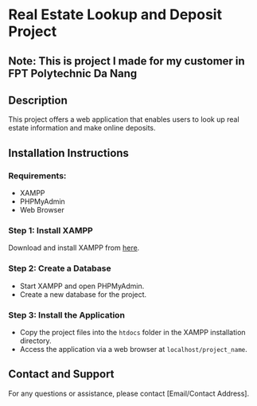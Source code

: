 # Real Estate Lookup and Deposit Project
## Note: This is project I made for my customer in FPT Polytechnic Da Nang
## Description
This project offers a web application that enables users to look up real estate information and make online deposits.

## Installation Instructions

### Requirements:
- XAMPP
- PHPMyAdmin
- Web Browser

### Step 1: Install XAMPP
Download and install XAMPP from [here](https://www.apachefriends.org/index.html).

### Step 2: Create a Database
- Start XAMPP and open PHPMyAdmin.
- Create a new database for the project.

### Step 3: Install the Application
- Copy the project files into the `htdocs` folder in the XAMPP installation directory.
- Access the application via a web browser at `localhost/project_name`.

## Contact and Support
For any questions or assistance, please contact [Email/Contact Address].
